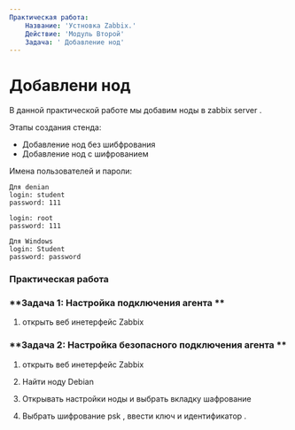 ```yaml
---
Практическая работа:
    Название: 'Устновка Zabbix.'
    Действие: 'Модуль Второй'
    Задача: ' Добавление нод'
---
```

# **Добавлени нод**

В данной практической работе мы добавим ноды в zabbix server .

Этапы создания стенда:

- Добавление нод без шибфрования
- Добавление нод с шифрованием

Имена пользователей и пароли:
```
Для denian
login: student 
password: 111

login: root 
password: 111
```
```
Для Windows
login: Student 
password: password
```
### **Практическая работа**

### **Задача 1: Настройка подключения агента **
1. открыть веб инетерфейс Zabbix

### **Задача 2: Настройка безопасного подключения агента **
1. открыть веб инетерфейс Zabbix

2. Найти ноду Debian
3. Открывать настройки ноды и выбрать вкладку шафрование
4. Выбрать шифрование psk , ввести ключ и идентификатор .
